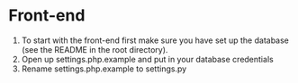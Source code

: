 # Front-end #

1. To start with the front-end first make sure you have set up the database (see the README in the root directory).
2. Open up settings.php.example and put in your database credentials
3. Rename settings.php.example to settings.py
